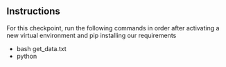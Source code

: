 ## Instructions

For this checkpoint, run the following commands in order after activating a new virtual environment and pip installing our requirements

 - bash get_data.txt
 - python
